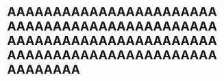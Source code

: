 # AAAAAAAAAAAAAAAAAAAAAAAAAAAAAAAAAAAAAAAAAAAAAAAAAAAAAAAAAAAAAAAAAAAAAAAAAAAAAAAAAAAAAAAAAAAAAAAAAAAA
